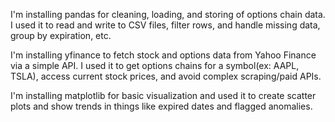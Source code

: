 I'm installing pandas for cleaning, loading, and storing of options chain data. I used it to read and write to CSV files, filter rows, and handle missing data, group by expiration, etc.

I'm installing yfinance to fetch stock and options data from Yahoo Finance via a simple API. I used it to get options chains for a symbol(ex: AAPL, TSLA), access current stock prices, and avoid complex scraping/paid APIs.

I'm installing matplotlib for basic visualization and used it to create scatter plots and show trends in things like expired dates and flagged anomalies.